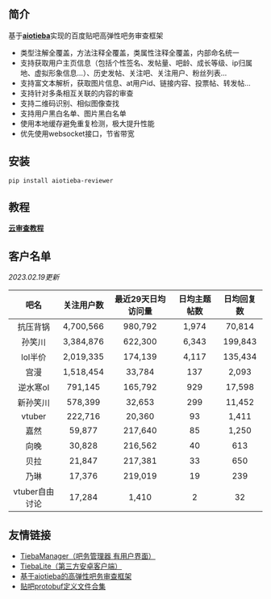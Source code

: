 ## 简介

基于[**aiotieba**](https://github.com/Starry-OvO/aiotieba)实现的百度贴吧高弹性吧务审查框架

+ 类型注解全覆盖，方法注释全覆盖，类属性注释全覆盖，内部命名统一
+ 支持获取用户主页信息（包括个性签名、发帖量、吧龄、成长等级、ip归属地、虚拟形象信息...）、历史发帖、关注吧、关注用户、粉丝列表...
+ 支持富文本解析，获取图片信息、at用户id、链接内容、投票帖、转发帖...
+ 支持针对多条相互关联的内容的审查
+ 支持二维码识别、相似图像查找
+ 支持用户黑白名单、图片黑白名单
+ 使用本地缓存避免重复检测，极大提升性能
+ 优先使用websocket接口，节省带宽

## 安装

```shell
pip install aiotieba-reviewer
```

## 教程

[**云审查教程**](https://review.aiotieba.cc/tutorial/reviewer/)

## 客户名单

*2023.02.19更新*

|      吧名      | 关注用户数 | 最近29天日均访问量 | 日均主题帖数 | 日均回复数 |
| :------------: | :--------: | :----------------: | :----------: | :--------: |
|    抗压背锅    | 4,700,566  |      980,792       |    1,974     |   70,814   |
|     孙笑川     | 3,384,876  |      622,300       |    6,343     |  199,843   |
|    lol半价     | 2,019,335  |      174,139       |    4,117     |  135,434   |
|      宫漫      | 1,518,454  |       33,784       |     137      |   2,093    |
|    逆水寒ol    |  791,145   |      165,792       |     929      |   17,598   |
|    新孙笑川    |  578,399   |       32,653       |     299      |   11,452   |
|     vtuber     |  222,716   |       20,360       |      93      |   1,411    |
|      嘉然      |   59,877   |      217,640       |      85      |   1,250    |
|      向晚      |   30,828   |      216,562       |      40      |    613     |
|      贝拉      |   21,847   |      217,381       |      33      |    650     |
|      乃琳      |   17,376   |      219,019       |      19      |    239     |
| vtuber自由讨论 |   17,284   |       1,410        |      2       |     32     |

## 友情链接

+ [TiebaManager（吧务管理器 有用户界面）](https://github.com/dog194/TiebaManager)
+ [TiebaLite（第三方安卓客户端）](https://github.com/HuanCheng65/TiebaLite/tree/4.0-dev)
+ [基于aiotieba的高弹性吧务审查框架](https://github.com/Starry-OvO/aiotieba-reviewer)
+ [贴吧protobuf定义文件合集](https://github.com/n0099/tbclient.protobuf)

